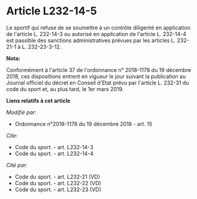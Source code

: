 # Article L232-14-5

Le sportif qui refuse de se soumettre à un contrôle diligenté en application de l'article L. 232-14-3 ou autorisé en
application de l'article L. 232-14-4 est passible des sanctions administratives prévues par les articles L. 232-21-1 à L.
232-23-3-12.

**Nota:**

Conformément à l'article 37 de l'ordonnance n° 2018-1178 du 19 décembre 2018, ces dispositions entrent en vigueur le jour
suivant la publication au Journal officiel du décret en Conseil d'Etat prévu par l'article L. 232-31 du code du sport et, au
plus tard, le 1er mars 2019.

**Liens relatifs à cet article**

_Modifié par_:

  - Ordonnance n°2018-1178 du 19 décembre 2018 - art. 15

_Cite_:

  - Code du sport. - art. L232-14-3
  - Code du sport. - art. L232-14-4

_Cité par_:

  - Code du sport. - art. L232-21 (VD)
  - Code du sport. - art. L232-22 (VD)
  - Code du sport. - art. L232-23 (VD)
